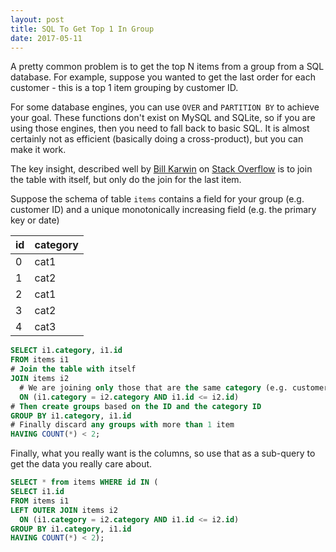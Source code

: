 ```yaml
---
layout: post
title: SQL To Get Top 1 In Group
date: 2017-05-11
---
```


A pretty common problem is to get the top N items from a group from a SQL database. For example, suppose you wanted to get the last order for each customer - this is a top 1 item grouping by customer ID.

For some database engines, you can use `OVER` and `PARTITION BY` to achieve your goal. These functions don't exist on MySQL and SQLite, so if you are using those engines, then you need to fall back to basic SQL. It is almost certainly not as efficient (basically doing a cross-product), but you can make it work.

The key insight, described well by [Bill Karwin](http://stackoverflow.com/users/20860/bill-karwin) on [Stack Overflow](http://stackoverflow.com/questions/1442527/how-to-select-the-newest-four-items-per-category/1442867#1442867) is to join the table with itself, but only do the join for the last item.

Suppose the schema of table `items` contains a field for your group (e.g. customer ID) and a unique monotonically increasing field (e.g. the primary key or date)

id | category
---|---------
0  | cat1
1  | cat2
2  | cat1
3  | cat2
4  | cat3

```sql
SELECT i1.category, i1.id
FROM items i1
# Join the table with itself
JOIN items i2
  # We are joining only those that are the same category (e.g. customer ID) AND then for that, do the cross product
  ON (i1.category = i2.category AND i1.id <= i2.id)
# Then create groups based on the ID and the category ID
GROUP BY i1.category, i1.id
# Finally discard any groups with more than 1 item
HAVING COUNT(*) < 2;
```

Finally, what you really want is the columns, so use that as a sub-query to get the data you really care about.

```sql
SELECT * from items WHERE id IN (
SELECT i1.id
FROM items i1
LEFT OUTER JOIN items i2
  ON (i1.category = i2.category AND i1.id <= i2.id)
GROUP BY i1.category, i1.id
HAVING COUNT(*) < 2);
```
